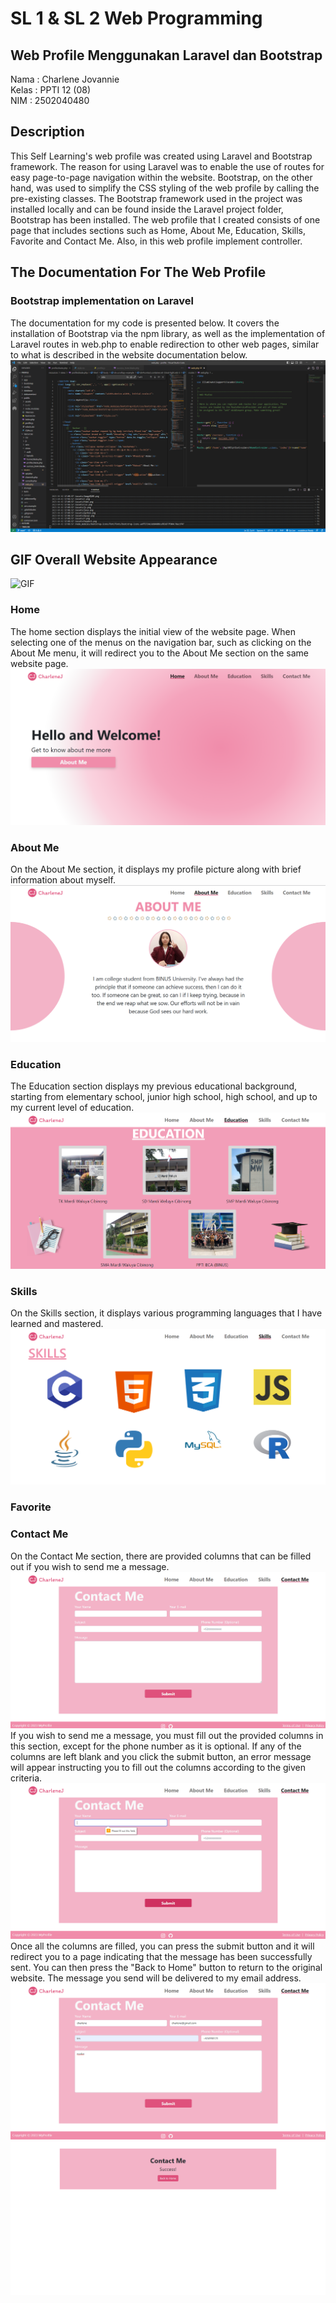 # SL 1 & SL 2 Web Programming
## Web Profile Menggunakan Laravel dan Bootstrap

Nama    : Charlene Jovannie <br>
Kelas   : PPTI 12 (08) <br>
NIM     : 2502040480 

## Description 
This Self Learning's web profile was created using Laravel and Bootstrap framework. The reason for using Laravel was to enable the use of routes for easy page-to-page navigation within the website. Bootstrap, on the other hand, was used to simplify the CSS styling of the web profile by calling the pre-existing classes. The Bootstrap framework used in the project was installed locally and can be found inside the Laravel project folder, Bootstrap has been installed. The web profile that I created consists of one page that includes sections such as Home, About Me, Education, Skills, Favorite and Contact Me. Also, in this web profile implement controller.

## The Documentation For The Web Profile

### Bootstrap implementation on Laravel
The documentation for my code is presented below. It covers the installation of Bootstrap via the npm library, as well as the implementation of Laravel routes in web.php to enable redirection to other web pages, similar to what is described in the website documentation below.
![Code](https://github.com/CJ0178/Profile/blob/main/dokumentasi/code.png)

## GIF Overall Website Appearance
![GIF](https://github.com/CJ0178/Profile/blob/main/dokumentasi/tampilan.gif)

### Home
The home section displays the initial view of the website page. When selecting one of the menus on the navigation bar, such as clicking on the About Me menu, it will redirect you to the About Me section on the same website page.
![Home](https://github.com/CJ0178/Profile/blob/main/dokumentasi/home.png)

### About Me
On the About Me section, it displays my profile picture along with brief information about myself.
![AboutMe](https://github.com/CJ0178/Profile/blob/main/dokumentasi/aboutMe.png)

### Education
The Education section displays my previous educational background, starting from elementary school, junior high school, high school, and up to my current level of education.
![Education](https://github.com/CJ0178/Profile/blob/main/dokumentasi/education.png)

### Skills
On the Skills section, it displays various programming languages that I have learned and mastered.
![Skills](https://github.com/CJ0178/Profile/blob/main/dokumentasi/skills.png)

### Favorite

### Contact Me
On the Contact Me section, there are provided columns that can be filled out if you wish to send me a message.
![ContactMe](https://github.com/CJ0178/Profile/blob/main/dokumentasi/contactMe.png)
If you wish to send me a message, you must fill out the provided columns in this section, except for the phone number as it is optional. If any of the columns are left blank and you click the submit button, an error message will appear instructing you to fill out the columns according to the given criteria.
![ContactMe](https://github.com/CJ0178/Profile/blob/main/dokumentasi/contactMeError.png)
Once all the columns are filled, you can press the submit button and it will redirect you to a page indicating that the message has been successfully sent. You can then press the "Back to Home" button to return to the original website. The message you send will be delivered to my email address.
![ContactMe](https://github.com/CJ0178/Profile/blob/main/dokumentasi/contactMeFill.png)
![ContactMe](https://github.com/CJ0178/Profile/blob/main/dokumentasi/contactMeSuccess.png)
